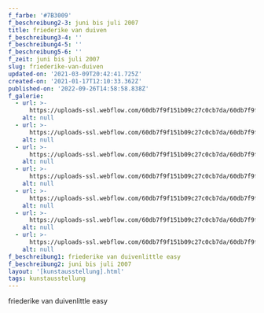 ```yaml
---
f_farbe: '#7B3009'
f_beschreibung2-3: juni bis juli 2007
title: friederike van duiven
f_beschreibung3-4: ''
f_beschreibung4-5: ''
f_beschreibung5-6: ''
f_zeit: juni bis juli 2007
slug: friederike-van-duiven
updated-on: '2021-03-09T20:42:41.725Z'
created-on: '2021-01-17T12:10:33.362Z'
published-on: '2022-09-26T14:58:58.838Z'
f_galerie:
  - url: >-
      https://uploads-ssl.webflow.com/60db7f9f151b09c27c0cb7da/60db7f9f151b0978b50cb9af_index-1.jpg
    alt: null
  - url: >-
      https://uploads-ssl.webflow.com/60db7f9f151b09c27c0cb7da/60db7f9f151b093d220cb9b5_index-2.jpg
    alt: null
  - url: >-
      https://uploads-ssl.webflow.com/60db7f9f151b09c27c0cb7da/60db7f9f151b09718e0cb9c1_index-3.jpg
    alt: null
  - url: >-
      https://uploads-ssl.webflow.com/60db7f9f151b09c27c0cb7da/60db7f9f151b090f650cb9ca_index-4.jpg
    alt: null
  - url: >-
      https://uploads-ssl.webflow.com/60db7f9f151b09c27c0cb7da/60db7f9f151b095ad70cb9a3_index-5.jpg
    alt: null
  - url: >-
      https://uploads-ssl.webflow.com/60db7f9f151b09c27c0cb7da/60db7f9f151b092ce60cb99b_index-6.jpg
    alt: null
  - url: >-
      https://uploads-ssl.webflow.com/60db7f9f151b09c27c0cb7da/60db7f9f151b09273c0cb9b2_index.jpg
    alt: null
f_beschreibung1: friederike van duivenlittle easy
f_beschreibung2: juni bis juli 2007
layout: '[kunstausstellung].html'
tags: kunstausstellung
---
```


friederike van duivenlittle easy
